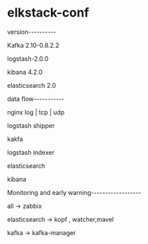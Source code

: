 # elkstack-conf

version----------

Kafka 2.10-0.8.2.2

logstash-2.0.0

kibana 4.2.0

elasticsearch 2.0

data flow-----------

nginx log | tcp | udp

logstash shipper

kakfa

logstash indexer

elasticsearch

kibana


Monitoring and early warning------------------

all -> zabbix

elasticsearch ->  kopf , watcher,mavel

kafka -> kafka-manager

